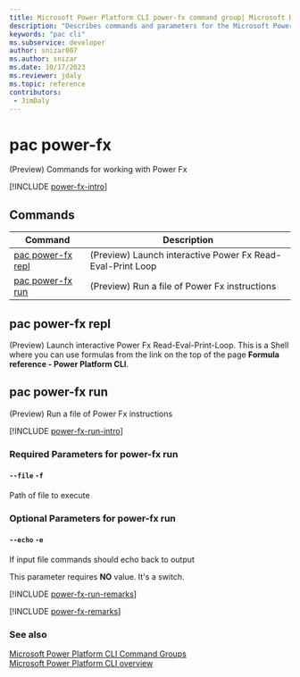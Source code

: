 ```yaml
---
title: Microsoft Power Platform CLI power-fx command group| Microsoft Docs
description: "Describes commands and parameters for the Microsoft Power Platform CLI power-fx command group."
keywords: "pac cli"
ms.subservice: developer
author: snizar007
ms.author: snizar
ms.date: 10/17/2023
ms.reviewer: jdaly
ms.topic: reference
contributors: 
 - JimDaly
---
```

<!-- 
Do not edit this file. 
This file is generated by a program and any changes will be overwritten when this topic is re-generated.
Use the include files to add additional content to this topic.
-->
# pac power-fx

(Preview) Commands for working with Power Fx

[!INCLUDE [power-fx-intro](includes/power-fx-intro.md)]

## Commands

|Command|Description|
|---------|---------|
|[pac power-fx repl](#pac-power-fx-repl)|(Preview) Launch interactive Power Fx Read-Eval-Print Loop|
|[pac power-fx run](#pac-power-fx-run)|(Preview) Run a file of Power Fx instructions|


## pac power-fx repl

(Preview) Launch interactive Power Fx Read-Eval-Print-Loop. This is a Shell  where you can use formulas from the link on the top of the page **Formula reference - Power Platform CLI**.



## pac power-fx run

(Preview) Run a file of Power Fx instructions

[!INCLUDE [power-fx-run-intro](includes/power-fx-run-intro.md)]


### Required Parameters for power-fx run

#### `--file` `-f`

Path of file to execute


### Optional Parameters for power-fx run

#### `--echo` `-e`

If input file commands should echo back to output

This parameter requires **NO** value. It's a switch.

[!INCLUDE [power-fx-run-remarks](includes/power-fx-run-remarks.md)]

[!INCLUDE [power-fx-remarks](includes/power-fx-remarks.md)]

### See also

[Microsoft Power Platform CLI Command Groups](index.md)<br />
[Microsoft Power Platform CLI overview](../introduction.md)